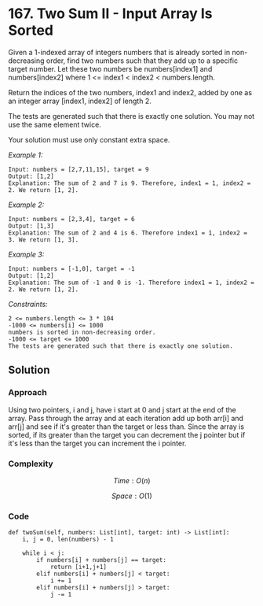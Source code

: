 # 167. Two Sum II - Input Array Is Sorted
Given a 1-indexed array of integers numbers that is already sorted in non-decreasing order, find two numbers such that they add up to a specific target number. Let these two numbers be numbers[index1] and numbers[index2] where 1 <= index1 < index2 < numbers.length.

Return the indices of the two numbers, index1 and index2, added by one as an integer array [index1, index2] of length 2.

The tests are generated such that there is exactly one solution. You may not use the same element twice.

Your solution must use only constant extra space.

*Example 1:*

```
Input: numbers = [2,7,11,15], target = 9
Output: [1,2]
Explanation: The sum of 2 and 7 is 9. Therefore, index1 = 1, index2 = 2. We return [1, 2].
```

*Example 2:*

```
Input: numbers = [2,3,4], target = 6
Output: [1,3]
Explanation: The sum of 2 and 4 is 6. Therefore index1 = 1, index2 = 3. We return [1, 3].
```

*Example 3:*

```
Input: numbers = [-1,0], target = -1
Output: [1,2]
Explanation: The sum of -1 and 0 is -1. Therefore index1 = 1, index2 = 2. We return [1, 2].
```

*Constraints:*

```
2 <= numbers.length <= 3 * 104
-1000 <= numbers[i] <= 1000
numbers is sorted in non-decreasing order.
-1000 <= target <= 1000
The tests are generated such that there is exactly one solution.
```

## Solution

### Approach
Using two pointers, i and j, have i start at 0 and j start at the end of the array. Pass through the array and at each iteration add up both arr[i] and arr[j] and see if it's greater than the target or less than. Since the array is sorted, if its greater than the target you can decrement the j pointer but if it's less than the target you can increment the i pointer.

### Complexity
$$Time: O(n)$$

$$Space: O(1)$$

### Code
```
def twoSum(self, numbers: List[int], target: int) -> List[int]:
    i, j = 0, len(numbers) - 1

    while i < j:
        if numbers[i] + numbers[j] == target:
            return [i+1,j+1]
        elif numbers[i] + numbers[j] < target:
            i += 1
        elif numbers[i] + numbers[j] > target:
            j -= 1
```